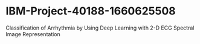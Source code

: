 # IBM-Project-40188-1660625508
Classification of Arrhythmia by Using Deep Learning with 2-D ECG Spectral Image Representation
